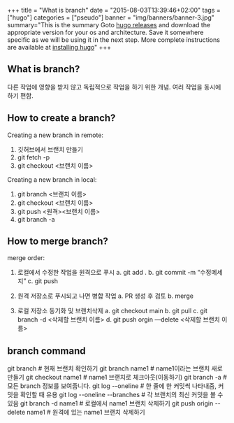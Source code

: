 +++
title = "What is branch"
date = "2015-08-03T13:39:46+02:00"
tags = ["hugo"]
categories = ["pseudo"]
banner = "img/banners/banner-3.jpg"
summary="This is the summary Goto [hugo releases](https://github.com/spf13/hugo/releases) and download the appropriate version for your os and architecture. Save it somewhere specific as we will be using it in the next step. More complete instructions are available at [installing hugo](/overview/installing/)"
+++

## What is branch? 
다른 작업에 영향을 받지 않고 독립적으로 작업을 하기 위한 개념.
여러 작업을 동시에 하기 편함.


## How to create a branch?

Creating a new branch in remote:

 1. 깃허브에서 브랜치 만들기
 2. git fetch -p
 3. git checkout <브랜치 이름>
 
Creating a new branch in local:

 1. git branch <브랜치 이름>
 2. git checkout <브랜치 이름>
 3. git push <원격><브랜치 이름>
 4. git branch -a
 
## How to merge branch?

merge order:
 
 1. 로컬에서 수정한 작업을 원격으로 푸시
    a. git add .
    b. git commit -m “수정메세지”
    c. git push

 2. 원격 저장소로 푸시되고 나면 병합 작업
    a. PR 생성 후 검토
    b. merge

 3. 로컬 저장소 동기화 및 브랜치삭제
    a. git checkout main
    b. git pull
    c. git branch -d <삭제할 브랜치 이름>
    d. git push orgin —delete <삭제할 브랜치 이름>

## branch command

git branch # 현재 브랜치 확인하기
git branch name1 # name1이라는 브랜치 새로 만들기 
git checkout name1 # name1 브랜치로 체크아웃(이동하기)
git branch -a # 모든 branch 정보를 보여줍니다.
git log --oneline # 한 줄에 한 커밋씩 나타내줌, 커밋을 확인할 때 유용
git log --oneline --branches # 각 브랜치의 최신 커밋을 볼 수 있음
git branch -d name1 # 로컬에서 name1 브랜치 삭제하기
git push origin --delete name1 # 원격에 있는 name1 브랜치 삭제하기



